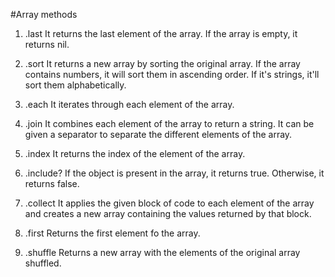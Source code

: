 #Array methods

1. .last
It returns the last element of the array. If the array is empty, it returns nil.

2. .sort
It returns a new array by sorting the original array. If the array contains numbers, it will sort them in ascending order. If it's strings, it'll sort them alphabetically.

3. .each
It iterates through each element of the array.

4. .join
It combines each element of the array to return a string. It can be given a separator to separate the different elements of the array.

5. .index
It returns the index of the element of the array.

6. .include?
If the object is present in the array, it returns true. Otherwise, it returns false.

7. .collect
It applies the given block of code to each element of the array and creates a new array containing the values returned by that block.

8. .first
Returns the first element fo the array.

9. .shuffle
Returns a new array with the elements of the original array shuffled.
